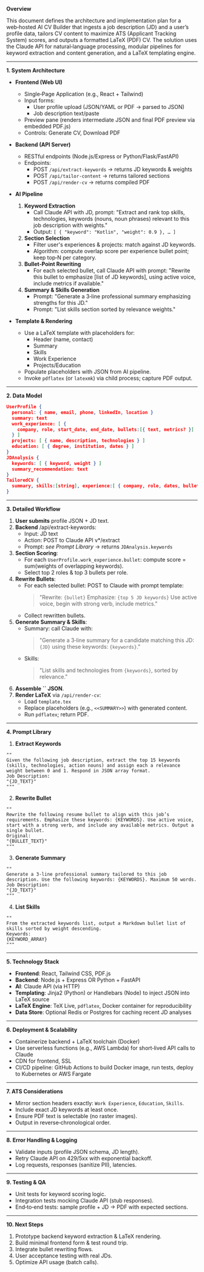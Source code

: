 **Overview**

This document defines the architecture and implementation plan for a web‑hosted AI CV Builder that ingests a job description (JD) and a user’s profile data, tailors CV content to maximize ATS (Applicant Tracking System) scores, and outputs a formatted LaTeX (PDF) CV. The solution uses the Claude API for natural‑language processing, modular pipelines for keyword extraction and content generation, and a LaTeX templating engine.

---

**1. System Architecture**

- **Frontend (Web UI)**

  - Single‑Page Application (e.g., React + Tailwind)
  - Input forms:
    - User profile upload (JSON/YAML or PDF → parsed to JSON)
    - Job description text/paste
  - Preview pane (renders intermediate JSON and final PDF preview via embedded PDF.js)
  - Controls: Generate CV, Download PDF

- **Backend (API Server)**

  - RESTful endpoints (Node.js/Express or Python/Flask/FastAPI)
  - Endpoints:
    - POST `/api/extract-keywords` → returns JD keywords & weights
    - POST `/api/tailor-content` → returns tailored sections
    - POST `/api/render-cv` → returns compiled PDF

- **AI Pipeline**

  1. **Keyword Extraction**
     - Call Claude API with JD, prompt: "Extract and rank top skills, technologies, keywords (nouns, noun phrases) relevant to this job description with weights."
     - Output: `[ { "keyword": "Kotlin", "weight": 0.9 }, … ]`
  2. **Section Selection**
     - Filter user's experiences & projects: match against JD keywords.
     - Algorithm: compute overlap score per experience bullet point; keep top‑N per category.
  3. **Bullet‑Point Rewriting**
     - For each selected bullet, call Claude API with prompt: "Rewrite this bullet to emphasize [list of JD keywords], using active voice, include metrics if available."
  4. **Summary & Skills Generation**
     - Prompt: "Generate a 3‑line professional summary emphasizing strengths for this JD."
     - Prompt: "List skills section sorted by relevance weights."

- **Template & Rendering**

  - Use a LaTeX template with placeholders for:
    - Header (name, contact)
    - Summary
    - Skills
    - Work Experience
    - Projects/Education
  - Populate placeholders with JSON from AI pipeline.
  - Invoke `pdflatex` (or `latexmk`) via child process; capture PDF output.

---

**2. Data Model**

```json
UserProfile {
  personal: { name, email, phone, linkedIn, location }
  summary: text
  work_experience: [ {
    company, role, start_date, end_date, bullets:[{ text, metrics? }]
  } ]
  projects: [ { name, description, technologies } ]
  education: [ { degree, institution, dates } ]
}
JDAnalysis {
  keywords: [ { keyword, weight } ]
  summary_recommendation: text
}
TailoredCV {
  summary, skills:[string], experience:[ { company, role, dates, bullets:[string] } ], projects, education
}
```

---

**3. Detailed Workflow**

1. **User submits** profile JSON + JD text.
2. **Backend** /api/extract-keywords:
   - Input: JD text
   - Action: POST to Claude API v\*/extract
   - Prompt: *see Prompt Library* → returns `JDAnalysis.keywords`
3. **Section Scoring**:
   - For each `UserProfile.work_experience.bullet`: compute score = sum(weights of overlapping keywords).
   - Select top 2 roles & top 3 bullets per role.
4. **Rewrite Bullets**:
   - For each selected bullet: POST to Claude with prompt template:
     > "Rewrite: `{bullet}` Emphasize: `{top 5 JD keywords}` Use active voice, begin with strong verb, include metrics."
   - Collect rewritten bullets.
5. **Generate Summary & Skills**:
   - Summary: call Claude with:
     > "Generate a 3‑line summary for a candidate matching this JD: `{JD}` using these keywords: `{keywords}`."
   - Skills:
     > "List skills and technologies from `{keywords}`, sorted by relevance."
6. **Assemble **``** JSON**.
7. **Render LaTeX** via `/api/render-cv`:
   - Load `template.tex`
   - Replace placeholders (e.g., `<<SUMMARY>>`) with generated content.
   - Run `pdflatex`; return PDF.

---

**4. Prompt Library**

1. **Extract Keywords**

```
""
Given the following job description, extract the top 15 keywords (skills, technologies, action nouns) and assign each a relevance weight between 0 and 1. Respond in JSON array format.
Job Description:
"{JD_TEXT}"
"""
```

2. **Rewrite Bullet**

```
""
Rewrite the following resume bullet to align with this job’s requirements. Emphasize these keywords: {KEYWORDS}. Use active voice, start with a strong verb, and include any available metrics. Output a single bullet.
Original:
"{BULLET_TEXT}"
"""
```

3. **Generate Summary**

```
""
Generate a 3‑line professional summary tailored to this job description. Use the following keywords: {KEYWORDS}. Maximum 50 words.
Job Description:
"{JD_TEXT}"
"""
```

4. **List Skills**

```
""
From the extracted keywords list, output a Markdown bullet list of skills sorted by weight descending.
Keywords:
{KEYWORD_ARRAY}
"""
```

---

**5. Technology Stack**

- **Frontend**: React, Tailwind CSS, PDF.js
- **Backend**: Node.js + Express OR Python + FastAPI
- **AI**: Claude API (via HTTP)
- **Templating**: Jinja2 (Python) or Handlebars (Node) to inject JSON into LaTeX source
- **LaTeX Engine**: TeX Live, `pdflatex`, Docker container for reproducibility
- **Data Store**: Optional Redis or Postgres for caching recent JD analyses

---

**6. Deployment & Scalability**

- Containerize backend + LaTeX toolchain (Docker)
- Use serverless functions (e.g., AWS Lambda) for short‐lived API calls to Claude
- CDN for frontend, SSL
- CI/CD pipeline: GitHub Actions to build Docker image, run tests, deploy to Kubernetes or AWS Fargate

---

**7. ATS Considerations**

- Mirror section headers exactly: `Work Experience`, `Education`, `Skills`.
- Include exact JD keywords at least once.
- Ensure PDF text is selectable (no raster images).
- Output in reverse‑chronological order.

---

**8. Error Handling & Logging**

- Validate inputs (profile JSON schema, JD length).
- Retry Claude API on 429/5xx with exponential backoff.
- Log requests, responses (sanitize PII), latencies.

---

**9. Testing & QA**

- Unit tests for keyword scoring logic.
- Integration tests mocking Claude API (stub responses).
- End‑to‑end tests: sample profile + JD → PDF with expected sections.

---

**10. Next Steps**

1. Prototype backend keyword extraction & LaTeX rendering.
2. Build minimal frontend form & test round trip.
3. Integrate bullet rewriting flows.
4. User acceptance testing with real JDs.
5. Optimize API usage (batch calls).

